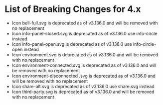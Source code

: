 # List of Breaking Changes for 4.x

-   Icon bell-full.svg is deprecated as of v3.136.0 and will be removed with no replacement
-   Icon info-panel-closed.svg is deprecated as of v3.136.0 use info-circle instead
-   Icon info-panel-open.svg is deprecated as of v3.136.0 use info-circle-open instead
-   Icon environment.svg is deprecated as of v3.136.0 and will be removed with no replacement
-   Icon environment-connected.svg is deprecated as of v3.136.0 and will be removed with no replacement
-   Icon environment-disconnected .svg is deprecated as of v3.136.0 and will be removed with no replacement
-   Icon share-alt.svg is deprecated as of v3.136.0 use share.svg instead
-   Icon third-party.svg is deprecated as of v3.136.0 and will be removed with no replacement
